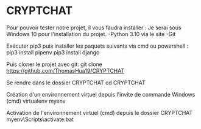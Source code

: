 # CRYPTCHAT
Pour pouvoir tester notre projet, il vous faudra installer :
Je serai sous Windows 10 pour l'installation du projet.
-Python 3.10 via le site
-Git

Exécuter pip3 puis installer les paquets suivants via cmd ou powershell :
  pip3 install pipenv
  pip3 install django
 
Puis cloner le projet avec git:
  git clone https://github.com/ThomasHua19/CRYPTCHAT

Se rendre dans le dossier CRYPTCHAT
  cd CRYPTCHAT

Création d'un environnement virtuel depuis l'invite de commande Windows (cmd)
  virtualenv myenv

Activation de l'environnement virtuel (cmd) depuis le dossier CRYPTCHAT
  myenv\Scripts\activate.bat
